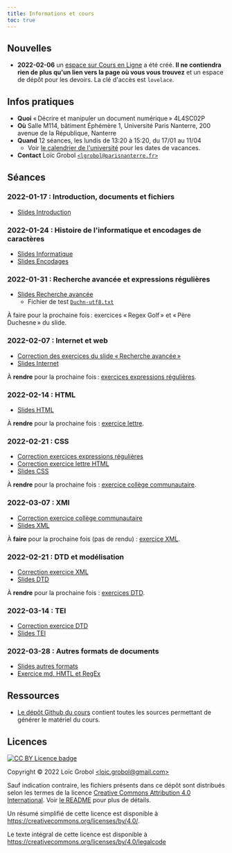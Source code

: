 ```yaml
---
title: Informations et cours
toc: true
---
```


[comment]: <> "LTeX: language=fr"

## Nouvelles

- **2022-02-06** un [espace sur Cours en
  Ligne](https://coursenligne.parisnanterre.fr/course/view.php?id=8022) a été créé. **Il ne
  contiendra rien de plus qu'un lien vers la page où vous vous trouvez** et un espace de dépôt pour
  les devoirs. La clé d'accès est `lovelace`.

## Infos pratiques

- **Quoi** « Décrire et manipuler un document numérique » 4L4SC02P
- **Où** Salle M114, bâtiment Éphémère 1, Université Paris Nanterre, 200 avenue de la République,
  Nanterre
- **Quand** 12 séances, les lundis de 13:20 à 15:20, du 17/01 au 11/04
  - Voir [le calendrier de
    l'université](https://etudiants.parisnanterre.fr/calendrier-universitaire-2021-2022-1018180.kjsp)
    pour les dates de vacances.
- **Contact** Loïc Grobol [`<lgrobol@parisnanterre.fr>`](mailto:lgrobol@parisnanterre.fr)

## Séances

### 2022-01-17 : Introduction, documents et fichiers

- [Slides Introduction](slides/00-introduction/introduction-slides.html)

### 2022-01-24 : Histoire de l'informatique et encodages de caractères

- [Slides Informatique](slides/01-informatique/informatique-slides.html)
- [Slides Encodages](slides/02-encodages/encodages-slides.html)

### 2022-01-31 : Recherche avancée et expressions régulières

- [Slides Recherche avancée](slides/03-recherche/recherche-slides.html)
  - Fichier de test [`Duchn-utf8.txt`](slides/03-recherche/Duchn-utf8.txt)

À faire pour la prochaine fois : exercices « Regex Golf » et « Père Duchesne » du slide.

### 2022-02-07 : Internet et web

- [Correction des exercices du slide « Recherche
  avancée »](slides/03-recherche/correction-slides.html)
- [Slides Internet](slides/04-internet/internet-slides.html)

À **rendre** pour la prochaine fois : [exercices expressions
régulières](slides/03-recherche/exercices.html).

### 2022-02-14 : HTML

- [Slides HTML](slides/05-html/html-slides.html)

À **rendre** pour la prochaine fois : [exercice lettre](slides/05-html/exercice-lettre.html).

### 2022-02-21 : CSS

- [Correction exercices expressions régulières](slides/03-recherche/correction-exercices.html)
- [Correction exercice lettre HTML](slides/05-html/correction-lettre.html)
- [Slides CSS](slides/06-css/css-slides.html)

À **rendre** pour la prochaine fois : [exercice collège
communautaire](slides/06-css/exercice-college.html).

### 2022-03-07 : XMl

- [Correction exercice collège communautaire](slides/06-css/correction-college.html)
- [Slides XML](slides/07-xml/xml-slides.html)

À **faire** pour la prochaine fois (pas de rendu) : [exercice
XML](slides/07-xml/exercices-xml.html).

### 2022-02-21 : DTD et modélisation

- [Correction exercice XML](slides/07-xml/correction-xml.html)
- [Slides DTD](slides/08-dtd/dtd-slides.html)

À **rendre** pour la prochaine fois : [exercices DTD](slides/08-dtd/exercices-dtd.html).

### 2022-03-14 : TEI

- [Correction exercice DTD](slides/08-dtd/correction-dtd.html)
- [Slides TEI](slides/09-TEI/tei-slides.html)

### 2022-03-28 :  Autres formats de documents

- [Slides autres formats](slides/10-autres_formats/autres_formats-slides.html)
- [Exercice md, HMTL et RegEx](slides/10-autres_formats/exercice-md2html.html)

## Ressources

- [Le dépôt Github du cours](https://github.com/LoicGrobol/document-numerique/) contient toutes
  les sources permettant de générer le matériel du cours.
  
## Licences

[![CC BY Licence
badge](https://i.creativecommons.org/l/by/4.0/88x31.png)](http://creativecommons.org/licenses/by/4.0/)

Copyright © 2022 Loïc Grobol [\<loic.grobol@gmail.com\>](mailto:loic.grobol@gmail.com)

Sauf indication contraire, les fichiers présents dans ce dépôt sont distribués selon les termes de
la licence [Creative Commons Attribution 4.0
International](https://creativecommons.org/licenses/by/4.0/). Voir [le README](README.md#Licences)
pour plus de détails.

 Un résumé simplifié de cette licence est disponible à
 <https://creativecommons.org/licenses/by/4.0/>.

 Le texte intégral de cette licence est disponible à
 <https://creativecommons.org/licenses/by/4.0/legalcode>
